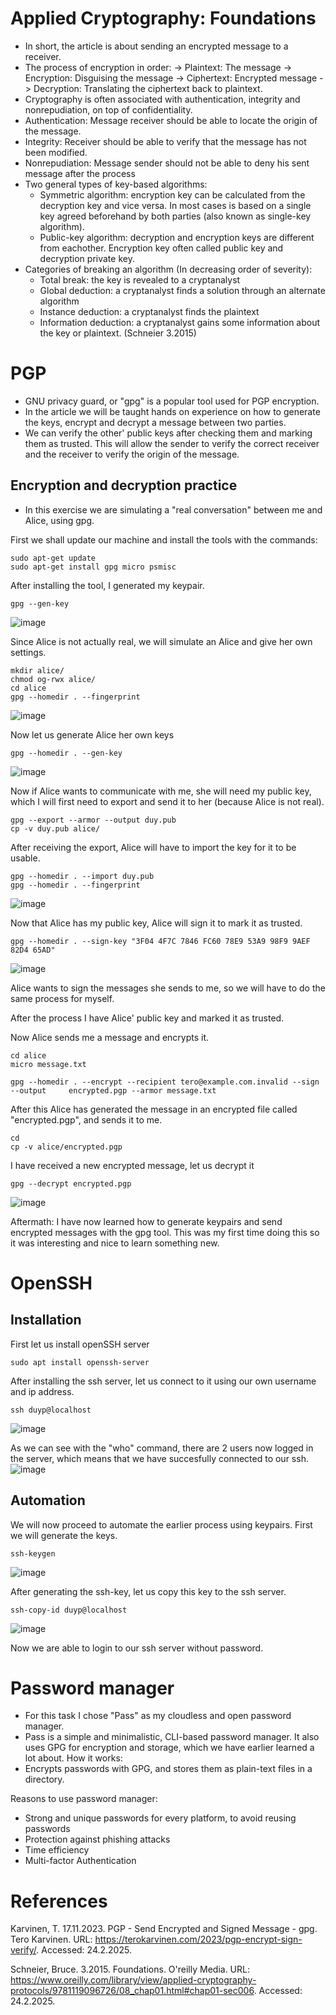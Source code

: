# Applied Cryptography: Foundations
- In short, the article is about sending an encrypted message to a receiver. 
- The process of encryption in order:
  -> Plaintext: The message
  -> Encryption: Disguising the message
  -> Ciphertext: Encrypted message
  -> Decryption: Translating the ciphertext back to plaintext.
- Cryptography is often associated with authentication, integrity and nonrepudiation, on top of confidentiality.
 - Authentication: Message receiver should be able to locate the origin of the message.
 - Integrity: Receiver should be able to verify that the message has not been modified.
 - Nonrepudiation: Message sender should not be able to deny his sent message after the process
- Two general types of key-based algorithms:
  - Symmetric algorithm: encryption key can be calculated from the decryption key and vice versa. In most cases is based on a single key agreed beforehand by both parties (also known as single-key algorithm). 
  - Public-key algorithm: decryption and encryption keys are different from eachother. Encryption key often called public key and decryption private key. 
- Categories of breaking an algorithm (In decreasing order of severity):
  - Total break: the key is revealed to a cryptanalyst
  - Global deduction: a cryptanalyst finds a solution through an alternate algorithm
  - Instance deduction: a cryptanalyst finds the plaintext
  - Information deduction: a cryptanalyst gains some information about the key or plaintext. (Schneier 3.2015)


# PGP
- GNU privacy guard, or "gpg" is a popular tool used for PGP encryption.
- In the article we will be taught hands on experience on how to generate the keys, encrypt and decrypt a message between two parties.
- We can verify the other' public keys after checking them and marking them as trusted. This will allow the sender to verify the correct receiver and the receiver to verify the origin of the message.

## Encryption and decryption practice

- In this exercise we are simulating a "real conversation" between me and Alice, using gpg.
  
First we shall update our machine and install the tools with the commands:

    sudo apt-get update
    sudo apt-get install gpg micro psmisc

After installing the tool, I generated my keypair.

    gpg --gen-key
![image](https://github.com/user-attachments/assets/62e128e6-06ff-47a3-bea7-f261d2de7e0e)

Since Alice is not actually real, we will simulate an Alice and give her own settings.

    mkdir alice/
    chmod og-rwx alice/
    cd alice
    gpg --homedir . --fingerprint
![image](https://github.com/user-attachments/assets/bb7dd3d7-31e2-4a5e-9d20-164428f71d00)

Now let us generate Alice her own keys

    gpg --homedir . --gen-key
![image](https://github.com/user-attachments/assets/12862c98-f7c4-4232-9b36-66aa832a99b1)

Now if Alice wants to communicate with me, she will need my public key, which I will first need to export and send it to her (because Alice is not real).

    gpg --export --armor --output duy.pub
    cp -v duy.pub alice/
    
After receiving the export, Alice will have to import the key for it to be usable.

    gpg --homedir . --import duy.pub
    gpg --homedir . --fingerprint

![image](https://github.com/user-attachments/assets/a0b73497-32d2-46d0-8e44-979ed32ac8de)

Now that Alice has my public key, Alice will sign it to mark it as trusted.

    gpg --homedir . --sign-key "3F04 4F7C 7846 FC60 78E9 53A9 98F9 9AEF 82D4 65AD"

![image](https://github.com/user-attachments/assets/bc3f5d2f-f6e2-40e2-9e04-87c6412259a3)

Alice wants to sign the messages she sends to me, so we will have to do the same process for myself.

After the process I have Alice' public key and marked it as trusted.

Now Alice sends me a message and encrypts it.

    cd alice
    micro message.txt

    gpg --homedir . --encrypt --recipient tero@example.com.invalid --sign --output     encrypted.pgp --armor message.txt

After this Alice has generated the message in an encrypted file called "encrypted.pgp", and sends it to me.

    cd
    cp -v alice/encrypted.pgp

I have received a new encrypted message, let us decrypt it 

    gpg --decrypt encrypted.pgp

![image](https://github.com/user-attachments/assets/41a413ae-6e6b-4fae-ac24-afa70e6e2d66)

Aftermath: I have now learned how to generate keypairs and send encrypted messages with the gpg tool. This was my first time doing this so it was interesting and nice to learn something new. 


# OpenSSH
## Installation
First let us install openSSH server

    sudo apt install openssh-server

After installing the ssh server, let us connect to it using our own username and ip address.

    ssh duyp@localhost
![image](https://github.com/user-attachments/assets/5c4d5e70-f8dc-4c01-ae0f-da4b6b319e72)

As we can see with the "who" command, there are 2 users now logged in the server, which means that we have succesfully connected to our ssh.
![image](https://github.com/user-attachments/assets/7921133b-4587-471a-af46-bf7a72a16689)

## Automation

We will now proceed to automate the earlier process using keypairs. First we will generate the keys.

    ssh-keygen
![image](https://github.com/user-attachments/assets/62051f06-3e48-48e0-a91e-14c4f307e9b1)

After generating the ssh-key, let us copy this key to the ssh server.

    ssh-copy-id duyp@localhost
![image](https://github.com/user-attachments/assets/60398a80-95ff-4df6-a153-eaf0c758529a)

Now we are able to login to our ssh server without password.

# Password manager
- For this task I chose "Pass" as my cloudless and open password manager.
- Pass is a simple and minimalistic, CLI-based password manager. It also uses GPG for encryption and storage, which we have earlier learned a lot about.
How it works:
- Encrypts passwords with GPG, and stores them as plain-text files in a directory.


Reasons to use password manager:
- Strong and unique passwords for every platform, to avoid reusing passwords
- Protection against phishing attacks
- Time efficiency
- Multi-factor Authentication


# References
Karvinen, T. 17.11.2023. PGP - Send Encrypted and Signed Message - gpg. Tero Karvinen. URL: https://terokarvinen.com/2023/pgp-encrypt-sign-verify/. Accessed: 24.2.2025.

Schneier, Bruce. 3.2015. Foundations. O'reilly Media. URL: https://www.oreilly.com/library/view/applied-cryptography-protocols/9781119096726/08_chap01.html#chap01-sec006. Accessed: 24.2.2025.

